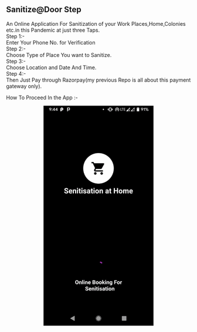 ## Sanitize@Door Step

An Online Application For Sanitization of your Work Places,Home,Colonies etc.in this Pandemic at just three Taps.<br>
Step 1:-<br>
 Enter Your Phone No. for Verification<br>
Step 2:-<br>
Choose Type of Place You want to Sanitize.<br>
Step 3:-<br>
Choose Location and Date And Time.<br>
Step 4:-<br>
Then Just Pay through Razorpay(my previous Repo is all about this payment gateway only).<br>

How To Proceed In the App :-
<p align="center">
<img src="Senitize-master/assets/ez.gif" height=600; center>
 </p>


